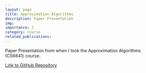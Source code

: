 ```yaml
---
layout: page
title: Approximation Algorithms
description: Paper Presentation
img: 
importance: 1
category: course
related_publications:
---
```


Paper Presentation from when I took the Approximation Algorithms (CS6841) course.

<a href="{{ site.baseurl }}/assets/pdf/Approximation_Algorithms_Paper_Presentation.pdf"> Link to GitHub Repository </a> 